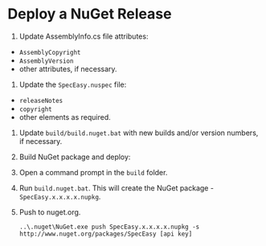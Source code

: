 # Deploy a NuGet Release

1. Update AssemblyInfo.cs file attributes:
  - `AssemblyCopyright`
  - `AssemblyVersion`
  - other attributes, if necessary.
1. Update the `SpecEasy.nuspec` file:
  - `releaseNotes`
  - `copyright`
  - other elements as required.
1. Update `build/build.nuget.bat` with new builds and/or version numbers, if necessary.
1. Build NuGet package and deploy:
  1. Open a command prompt in the `build` folder.
  1. Run `build.nuget.bat`. This will create the NuGet package - `SpecEasy.x.x.x.x.nupkg`.
  1. Push to nuget.org.

     ```
     ..\.nuget\NuGet.exe push SpecEasy.x.x.x.x.nupkg -s http://www.nuget.org/packages/SpecEasy [api key]
     ```


